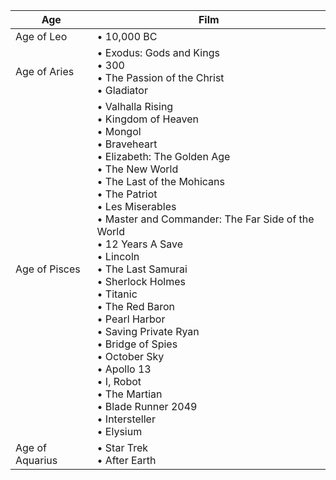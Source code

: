 |Age|Film|
|---|---|
Age of Leo | • 10,000 BC 
Age of Aries | • Exodus: Gods and Kings<br/>• 300<br/>• The Passion of the Christ<br/>• Gladiator
Age of Pisces | • Valhalla Rising<br/>• Kingdom of Heaven<br/>• Mongol<br/>• Braveheart<br/>• Elizabeth: The Golden Age<br/>• The New World<br/>• The Last of the Mohicans<br/>• The Patriot<br/>• Les Miserables<br/>• Master and Commander: The Far Side of the World<br/>• 12 Years A Save<br/>• Lincoln<br/>• The Last Samurai<br/>• Sherlock Holmes<br/>• Titanic<br/>• The Red Baron<br/>• Pearl Harbor<br/>• Saving Private Ryan<br/>• Bridge of Spies<br/>• October Sky<br/>• Apollo 13<br/>• I, Robot<br/>• The Martian<br/>• Blade Runner 2049<br/>• Intersteller<br/>• Elysium 
Age of Aquarius | • Star Trek<br/>• After Earth
